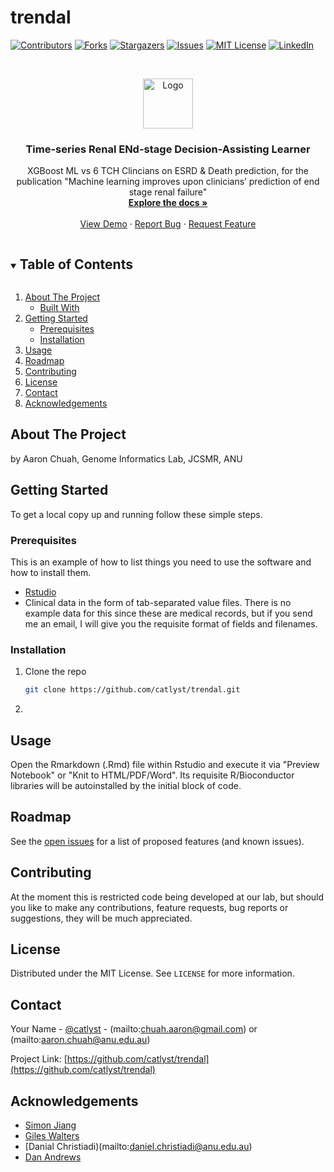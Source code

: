 # trendal

<!-- PROJECT SHIELDS -->
<!--
*** I'm using markdown "reference style" links for readability.
*** Reference links are enclosed in brackets [ ] instead of parentheses ( ).
*** See the bottom of this document for the declaration of the reference variables
*** for contributors-url, forks-url, etc. This is an optional, concise syntax you may use.
*** https://www.markdownguide.org/basic-syntax/#reference-style-links
-->
[![Contributors][contributors-shield]][contributors-url]
[![Forks][forks-shield]][forks-url]
[![Stargazers][stars-shield]][stars-url]
[![Issues][issues-shield]][issues-url]
[![MIT License][license-shield]][license-url]
[![LinkedIn][linkedin-shield]][linkedin-url]



<!-- PROJECT LOGO -->
<br />
<p align="center">
  <a href="https://github.com/catlyst/trendal">
    <img src="images/logo.png" alt="Logo" width="80" height="80">
  </a>

  <h3 align="center">Time-series Renal ENd-stage Decision-Assisting Learner</h3>

  <p align="center">
    XGBoost ML vs 6 TCH Clincians on ESRD & Death prediction, for the publication "Machine learning improves upon clinicians’ prediction of end stage renal failure"
    <br />
    <a href="https://github.com/catlyst/trendal"><strong>Explore the docs »</strong></a>
    <br />
    <br />
    <a href="https://github.com/catlyst/trendal">View Demo</a>
    ·
    <a href="https://github.com/catlyst/trendal/issues">Report Bug</a>
    ·
    <a href="https://github.com/catlyst/trendal/issues">Request Feature</a>
  </p>
</p>



<!-- TABLE OF CONTENTS -->
<details open="open">
  <summary><h2 style="display: inline-block">Table of Contents</h2></summary>
  <ol>
    <li>
      <a href="#about-the-project">About The Project</a>
      <ul>
        <li><a href="#built-with">Built With</a></li>
      </ul>
    </li>
    <li>
      <a href="#getting-started">Getting Started</a>
      <ul>
        <li><a href="#prerequisites">Prerequisites</a></li>
        <li><a href="#installation">Installation</a></li>
      </ul>
    </li>
    <li><a href="#usage">Usage</a></li>
    <li><a href="#roadmap">Roadmap</a></li>
    <li><a href="#contributing">Contributing</a></li>
    <li><a href="#license">License</a></li>
    <li><a href="#contact">Contact</a></li>
    <li><a href="#acknowledgements">Acknowledgements</a></li>
  </ol>
</details>



<!-- ABOUT THE PROJECT -->
## About The Project

by
Aaron Chuah, Genome Informatics Lab, JCSMR, ANU

<!-- GETTING STARTED -->
## Getting Started

To get a local copy up and running follow these simple steps.

### Prerequisites

This is an example of how to list things you need to use the software and how to install them.
* [Rstudio](https://rstudio.com/products/rstudio/download/#download)
* Clinical data in the form of tab-separated value files. There is no example data for this since these are medical records, but if you send me an email, I will give you the requisite format of fields and filenames.


### Installation

1. Clone the repo
   ```sh
   git clone https://github.com/catlyst/trendal.git
   ```

2. 

<!-- USAGE EXAMPLES -->
## Usage

Open the Rmarkdown (.Rmd) file within Rstudio and execute it via "Preview Notebook" or "Knit to HTML/PDF/Word". Its requisite R/Bioconductor libraries will be autoinstalled by the initial block of code.

<!-- ROADMAP -->
## Roadmap

See the [open issues](https://github.com/catlyst/trendal/issues) for a list of proposed features (and known issues).


<!-- CONTRIBUTING -->
## Contributing

At the moment this is restricted code being developed at our lab, but should you like to make any contributions, feature requests, bug reports or suggestions, they will be much appreciated.

<!-- LICENSE -->
## License

Distributed under the MIT License. See `LICENSE` for more information.


<!-- CONTACT -->
## Contact

Your Name - [@catlyst](https://twitter.com/catlyst) - (mailto:chuah.aaron@gmail.com) or (mailto:aaron.chuah@anu.edu.au)

Project Link: [https://github.com/catlyst/trendal](https://github.com/catlyst/trendal)


<!-- ACKNOWLEDGEMENTS -->
## Acknowledgements

* [Simon Jiang](mailto:simon.jiang@anu.edu.au)
* [Giles Walters](mailto:giles.walters@anu.edu.au)
* [Danial Christiadi)(mailto:daniel.christiadi@anu.edu.au)
* [Dan Andrews](mailto:dan.andrews@anu.edu.au)


<!-- MARKDOWN LINKS & IMAGES -->
<!-- https://www.markdownguide.org/basic-syntax/#reference-style-links -->
[contributors-shield]: https://img.shields.io/github/contributors/catlyst/repo.svg?style=for-the-badge
[contributors-url]: https://github.com/catlyst/repo/graphs/contributors
[forks-shield]: https://img.shields.io/github/forks/catlyst/repo.svg?style=for-the-badge
[forks-url]: https://github.com/catlyst/repo/network/members
[stars-shield]: https://img.shields.io/github/stars/catlyst/repo.svg?style=for-the-badge
[stars-url]: https://github.com/catlyst/repo/stargazers
[issues-shield]: https://img.shields.io/github/issues/catlyst/repo.svg?style=for-the-badge
[issues-url]: https://github.com/catlyst/repo/issues
[license-shield]: https://img.shields.io/github/license/catlyst/repo.svg?style=for-the-badge
[license-url]: https://github.com/catlyst/repo/blob/master/LICENSE.txt
[linkedin-shield]: https://img.shields.io/badge/-LinkedIn-black.svg?style=for-the-badge&logo=linkedin&colorB=555
[linkedin-url]: https://linkedin.com/in/chuah-aaron

